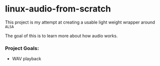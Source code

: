 # linux-audio-from-scratch

This project is my attempt at creating a usable light weight wrapper around `ALSA`

The goal of this is to learn more about how audio works.

### Project Goals:
- WAV playback